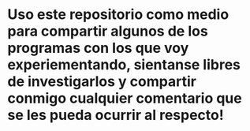 # Uso este repositorio como medio para compartir algunos de los programas con los que voy experiementando, sientanse libres de investigarlos y compartir conmigo cualquier comentario que se les pueda ocurrir al respecto!
